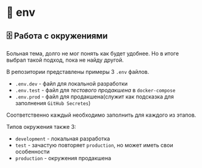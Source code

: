 # 💌 env

## 🗄️️ Работа c окружениями
Больная тема, долго не мог понять как будет удобнее. Но в итоге выбрал такой подход, пока не найду другой.

В репозитории представлены примеры 3 `.env` файлов.
* `.env.dev` - файл для локальной разработки
* `.env.test` - файл для _тестового продакшена_ в `docker-compose`
* `.env.prod` - файл для продакшена(служит как подсказка для заполнения `GitHub Secretes`)

Соответственно каждый необходимо заполнить для каждого из этапов. 

Типов окружения также 3:
- `development` - локальная разработка
- `test` - зачастую повторяет `production`, но может иметь свои особенности
- `production` - окружения продакшена